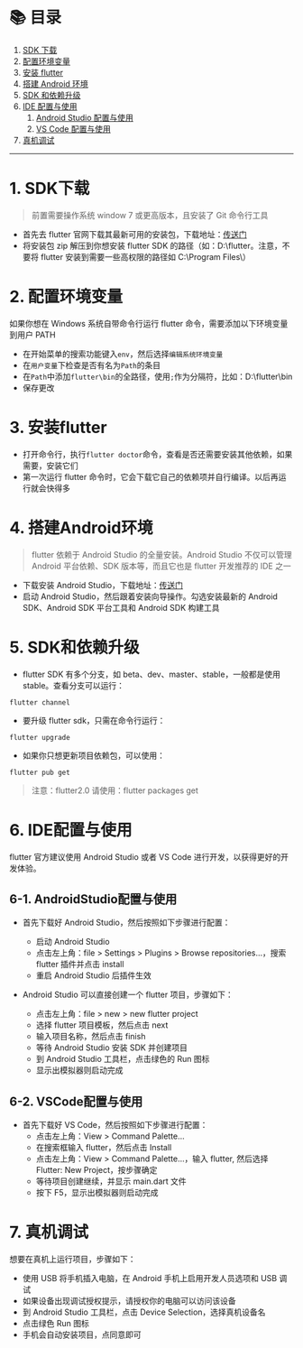# 📚 目录

1. [SDK 下载](#1-sdk下载)
2. [配置环境变量](#2-配置环境变量)
3. [安装 flutter](#3-安装flutter)
4. [搭建 Android 环境](#4-搭建android环境)
5. [SDK 和依赖升级](#5-sdk和依赖升级)
6. [IDE 配置与使用](#6-ide配置与使用)
   1. [Android Studio 配置与使用](#6-1-androidstudio配置与使用)
   2. [VS Code 配置与使用](#6-2-vscode配置与使用)
7. [真机调试](#7-真机调试)
---

# 1. SDK下载

> 前置需要操作系统 window 7 或更高版本，且安装了 Git 命令行工具

- 首先去 flutter 官网下载其最新可用的安装包，下载地址：[传送门](https://flutter.cn/docs/release/archive?tab=windows)
- 将安装包 zip 解压到你想安装 flutter SDK 的路径（如：D:\flutter。注意，不要将 flutter 安装到需要一些高权限的路径如 C:\Program Files\）

# 2. 配置环境变量

如果你想在 Windows 系统自带命令行运行 flutter 命令，需要添加以下环境变量到用户 PATH

- 在开始菜单的搜索功能键入`env`，然后选择`编辑系统环境变量`
- 在`用户变量`下检查是否有名为`Path`的条目
- 在`Path`中添加`flutter\bin`的全路径，使用`;`作为分隔符，比如：D:\flutter\bin
- 保存更改

# 3. 安装flutter

- 打开命令行，执行`flutter doctor`命令，查看是否还需要安装其他依赖，如果需要，安装它们
- 第一次运行 flutter 命令时，它会下载它自己的依赖项并自行编译。以后再运行就会快得多

# 4. 搭建Android环境

> flutter 依赖于 Android Studio 的全量安装。Android Studio 不仅可以管理 Android 平台依赖、SDK 版本等，而且它也是 flutter 开发推荐的 IDE 之一

- 下载安装 Android Studio，下载地址：[传送门](https://developer.android.google.cn/studio?hl=zh-cn)
- 启动 Android Studio，然后跟着安装向导操作。勾选安装最新的 Android SDK、Android SDK 平台工具和 Android SDK 构建工具

# 5. SDK和依赖升级

- flutter SDK 有多个分支，如 beta、dev、master、stable，一般都是使用 stable。查看分支可以运行：

```shell
flutter channel
```

- 要升级 flutter sdk，只需在命令行运行：

```shell
flutter upgrade
```

- 如果你只想更新项目依赖包，可以使用：

```shell
flutter pub get
```

> 注意：flutter2.0 请使用：flutter packages get

# 6. IDE配置与使用

flutter 官方建议使用 Android Studio 或者 VS Code 进行开发，以获得更好的开发体验。

## 6-1. AndroidStudio配置与使用

- 首先下载好 Android Studio，然后按照如下步骤进行配置：

  - 启动 Android Studio
  - 点击左上角：file > Settings > Plugins > Browse repositories…，搜索 flutter 插件并点击 install
  - 重启 Android Studio 后插件生效

- Android Studio 可以直接创建一个 flutter 项目，步骤如下：
  - 点击左上角：file > new > new flutter project
  - 选择 flutter 项目模板，然后点击 next
  - 输入项目名称，然后点击 finish
  - 等待 Android Studio 安装 SDK 并创建项目
  - 到 Android Studio 工具栏，点击绿色的 Run 图标
  - 显示出模拟器则启动完成

## 6-2. VSCode配置与使用

- 首先下载好 VS Code，然后按照如下步骤进行配置：
  - 点击左上角：View > Command Palette…
  - 在搜索框输入 flutter，然后点击 Install
  - 点击左上角：View > Command Palette…，输入 flutter, 然后选择 Flutter: New Project，按步骤确定
  - 等待项目创建继续，并显示 main.dart 文件
  - 按下 F5，显示出模拟器则启动完成

# 7. 真机调试

想要在真机上运行项目，步骤如下：

- 使用 USB 将手机插入电脑，在 Android 手机上启用开发人员选项和 USB 调试
- 如果设备出现调试授权提示，请授权你的电脑可以访问该设备
- 到 Android Studio 工具栏，点击 Device Selection，选择真机设备名
- 点击绿色 Run 图标
- 手机会自动安装项目，点同意即可
